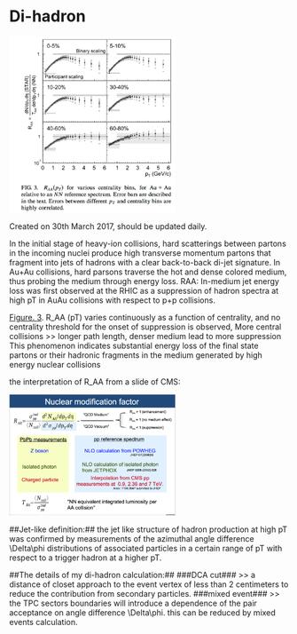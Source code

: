 # Di-hadron
<img src="1.png" width="300">


Created on 30th March 2017, should be updated daily.

In the initial stage of heavy-ion collisions, hard scatterings between partons in the incoming nuclei produce high transverse momentum partons that fragment into jets of hadrons with a clear back-to-back di-jet signature.
In Au+Au collisions, hard parsons traverse the hot and dense colored medium, thus probing the medium through energy loss.
RAA:
In-medium jet energy loss was first observed at the RHIC as a suppression of hadron spectra at high pT in AuAu collisions with respect to p+p collisions. 

[Figure. 3](https://journals.aps.org/prl/abstract/10.1103/PhysRevLett.89.202301).  R_AA (pT) varies continuously as a function of centrality, and no centrality threshold for the onset of suppression is observed, More central collisions >> longer path length, denser medium lead to more suppression
This phenomenon indicates substantial energy loss of the final state partons or their hadronic fragments in the medium generated by high energy nuclear collisions

the interpretation of R_AA from a slide of CMS:

<img src="CMSRAA.png" width="300">

##Jet-like definition:##
the jet like structure of hadron production at high pT was confirmed by measurements of the azimuthal angle difference \Delta\phi distributions of associated particles in a certain range of pT with respect to a trigger hadron at a higher pT.


##The details of my di-hadron calculation:##
###DCA cut### >> a distance of closet approach to the event vertex of less than 2 centimeters  to reduce the contribution from secondary particles.
###mixed event### >> the TPC sectors boundaries will introduce a dependence of the pair acceptance on angle difference \Delta\phi. this can be reduced by mixed events calculation.








